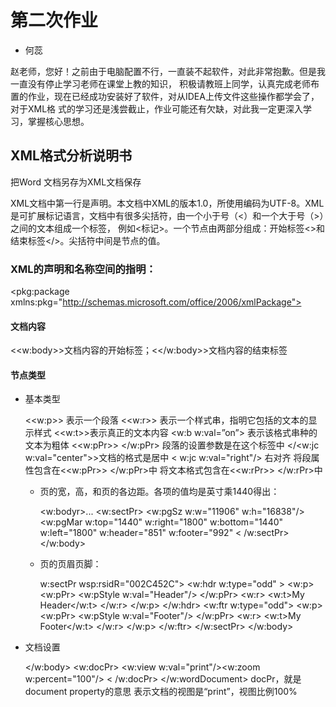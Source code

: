   # 第二次作业
- 何蕊

赵老师，您好！之前由于电脑配置不行，一直装不起软件，对此非常抱歉。但是我一直没有停止学习老师在课堂上教的知识，
积极请教班上同学，认真完成老师布置的作业，现在已经成功安装好了软件，对从IDEA上传文件这些操作都学会了，对于XML格
式的学习还是浅尝截止，作业可能还有欠缺，对此我一定更深入学习，掌握核心思想。

  ## XML格式分析说明书
  
  把Word 文档另存为XML文档保存
  
  XML文档中第一行是声明。本文档中XML的版本1.0，所使用编码为UTF-8。XML是可扩展标记语言，文档中有很多尖括符，由一个小于号（<）和一个大于号（>）之间的文本组成一个标签，
  例如<标记>。一个节点由两部分组成：开始标签<>和结束标签</>。尖括符中间是节点的值。
  
  ### XML的声明和名称空间的指明：
  <?xml version="1.0" encoding="UTF-8" standalone="yes"?>
  <pkg:package xmlns:pkg="http://schemas.microsoft.com/office/2006/xmlPackage">
  
  #### 文档内容
 
  <<w:body>>文档内容的开始标签；<</w:body>>文档内容的结束标签
  
  #### 节点类型
 
- 基本类型
     
     
     <<w:p>> 表示一个段落
     <<w:r>> 表示一个样式串，指明它包括的文本的显示样式
     <<w:t>>表示真正的文本内容
     <w:b w:val=”on”> 表示该格式串种的文本为粗体
     <<w:pPr>> </w:pPr> 段落的设置参数是在这个标签中
     </<w:jc w:val="center">>文档的格式是居中
     < w:jc w:val="right"/> 右对齐
     将段属性包含在<<w:pPr>>  </w:pPr>中
     将文本格式包含在<<w:rPr>>  </w:rPr>中

  - 页的宽，高，和页的各边距。各项的值均是英寸乘1440得出：
   
     <w:bodyr>...
     <w:sectPr>
     <w:pgSz w:w="11906" w:h="16838"/>
     <w:pgMar w:top="1440" w:right="1800" w:bottom="1440" w:left="1800" w:header="851" w:footer="992"
     < /w:sectPr>
     </w:body>

  - 页的页眉页脚：
  
    w:sectPr wsp:rsidR="002C452C">
    <w:hdr w:type="odd" >
    <w:p>
    <w:pPr>
    <w:pStyle w:val="Header"/>
    </w:pPr>
    <w:r>
    <w:t>My Header</w:t>
    </w:r>
    </w:p>
    </w:hdr>
    <w:ftr w:type="odd">
    <w:p>
    <w:pPr>
    <w:pStyle w:val="Footer"/>
    </w:pPr>
    <w:r>
    <w:t>My Footer</w:t>
    </w:r>
    </w:p>
    </w:ftr>
    </w:sectPr>
    </w:body>
  
 - 文档设置
 
     
     </w:body>
     <w:docPr>
     <w:view w:val="print"/><w:zoom w:percent="100"/>
     < /w:docPr>
     </w:wordDocument>
     docPr，就是document property的意思
     表示文档的视图是“print”，视图比例100%

